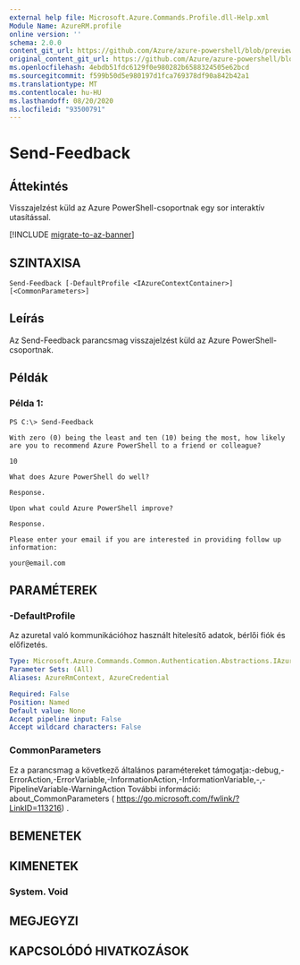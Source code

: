 ```yaml
---
external help file: Microsoft.Azure.Commands.Profile.dll-Help.xml
Module Name: AzureRM.profile
online version: ''
schema: 2.0.0
content_git_url: https://github.com/Azure/azure-powershell/blob/preview/src/ResourceManager/Profile/Commands.Profile/help/Send-Feedback.md
original_content_git_url: https://github.com/Azure/azure-powershell/blob/preview/src/ResourceManager/Profile/Commands.Profile/help/Send-Feedback.md
ms.openlocfilehash: 4ebdb51fdc6129f0e980282b6588324505e62bcd
ms.sourcegitcommit: f599b50d5e980197d1fca769378df90a842b42a1
ms.translationtype: MT
ms.contentlocale: hu-HU
ms.lasthandoff: 08/20/2020
ms.locfileid: "93500791"
---
```

# Send-Feedback

## Áttekintés
Visszajelzést küld az Azure PowerShell-csoportnak egy sor interaktív utasítással.

[!INCLUDE [migrate-to-az-banner](../../includes/migrate-to-az-banner.md)]

## SZINTAXISA

```
Send-Feedback [-DefaultProfile <IAzureContextContainer>] [<CommonParameters>]
```

## Leírás
Az Send-Feedback parancsmag visszajelzést küld az Azure PowerShell-csoportnak.

## Példák

### Példa 1:
```
PS C:\> Send-Feedback

With zero (0) being the least and ten (10) being the most, how likely are you to recommend Azure PowerShell to a friend or colleague?

10

What does Azure PowerShell do well?

Response.

Upon what could Azure PowerShell improve?

Response.

Please enter your email if you are interested in providing follow up information:

your@email.com
```

## PARAMÉTEREK

### -DefaultProfile
Az azuretal való kommunikációhoz használt hitelesítő adatok, bérlői fiók és előfizetés.

```yaml
Type: Microsoft.Azure.Commands.Common.Authentication.Abstractions.IAzureContextContainer
Parameter Sets: (All)
Aliases: AzureRmContext, AzureCredential

Required: False
Position: Named
Default value: None
Accept pipeline input: False
Accept wildcard characters: False
```

### CommonParameters
Ez a parancsmag a következő általános paramétereket támogatja:-debug,-ErrorAction,-ErrorVariable,-InformationAction,-InformationVariable,-,-PipelineVariable-WarningAction További információ: about_CommonParameters ( https://go.microsoft.com/fwlink/?LinkID=113216) .

## BEMENETEK

## KIMENETEK

### System. Void

## MEGJEGYZI

## KAPCSOLÓDÓ HIVATKOZÁSOK

